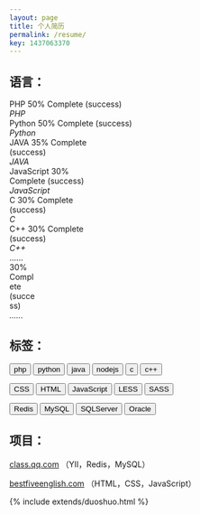 ```yaml
---
layout: page
title: 个人简历
permalink: /resume/
key: 1437063370
---
```

<div class="read">
<h2>语言：</h2>
<div class='row'>
    <div class='col-xs-8'>
        <div class='progress'>
            <div class='progress-bar progress-bar-success' role='progressbar' aria-valuenow='80' aria-valuemin='0' aria-valuemax='100' style='width: 50%'>
                <span>PHP</span>
                <span class='sr-only'>50% Complete (success)</span>
            </div>
        </div>
    </div>
    <div class='col-sm-2'>
        <em>PHP</em>
    </div>
</div>


<div class='row'>
    <div class='col-xs-8'>
        <div class='progress'>
            <div class='progress-bar progress-bar-success' role='progressbar' aria-valuenow='80' aria-valuemin='0' aria-valuemax='100' style='width: 50%'>
                <span>Python</span>
                <span class='sr-only'>50% Complete (success)</span>
            </div>
        </div>
    </div>
    <div class='col-sm-2'>
        <em>Python</em>
    </div>
</div>


<div class='row'>
    <div class='col-xs-8'>
        <div class='progress'>
            <div class='progress-bar progress-bar-success' role='progressbar' aria-valuenow='80' aria-valuemin='0' aria-valuemax='100' style='width: 35%'>
                <span>JAVA</span>
                <span class='sr-only'>35% Complete (success)</span>
            </div>
        </div>
    </div>
    <div class='col-sm-2'>
        <em>JAVA</em>
    </div>
</div>


<div class='row'>
    <div class='col-xs-8'>
        <div class='progress'>
            <div class='progress-bar progress-bar-success' role='progressbar' aria-valuenow='80' aria-valuemin='0' aria-valuemax='100' style='width: 30%'>
                <span>JavaScript</span>
                <span class='sr-only'>30% Complete (success)</span>
            </div>
        </div>
    </div>
    <div class='col-sm-2'>
        <em>JavaScript</em>
    </div>
</div>

<div class='row'>
    <div class='col-xs-8'>
        <div class='progress'>
            <div class='progress-bar progress-bar-success' role='progressbar' aria-valuenow='80' aria-valuemin='0' aria-valuemax='100' style='width: 30%'>
                <span>C</span>
                <span class='sr-only'>30% Complete (success)</span>
            </div>
        </div>
    </div>
    <div class='col-sm-2'>
        <em>C</em>
    </div>
</div>

<div class='row'>
    <div class='col-xs-8'>
        <div class='progress'>
            <div class='progress-bar progress-bar-success' role='progressbar' aria-valuenow='80' aria-valuemin='0' aria-valuemax='100' style='width: 30%'>
                <span>C++</span>
                <span class='sr-only'>30% Complete (success)</span>
            </div>
        </div>
    </div>
    <div class='col-sm-2'>
        <em>C++</em>
    </div>
</div>

<div class='row'>
    <div class='col-xs-8'>
        <div class='progress'>
            <div class='progress-bar progress-bar-success' role='progressbar' aria-valuenow='80' aria-valuemin='0' aria-valuemax='100' style='width: 10%'>
                <span>......</span>
                <span class='sr-only'>30% Complete (success)</span>
            </div>
        </div>
    </div>
    <div class='col-sm-2'>
        <em>......</em>
    </div>
</div>

<h2>标签：</h2>

<p>
    <button class='btn btn-default btn-sm'>php</button>
    <button class='btn btn-default btn-sm'>python</button>
    <button class='btn btn-default btn-xs'>java</button>
    <button class='btn btn-default btn-sm'>nodejs</button>
    <button class='btn btn-default btn-xs'>c</button>
    <button class='btn btn-default btn-xs'>c++</button>
</p>

<p>
    <button class='btn btn-default btn-sm'>CSS</button>
    <button class='btn btn-default btn-sm'>HTML</button>
    <button class='btn btn-default btn-xs'>JavaScript</button>
    <button class='btn btn-default btn-sm'>LESS</button>
    <button class='btn btn-default btn-sm'>SASS</button>
</p>

<p>
    <button class='btn btn-default btn-sm'>Redis</button>
    <button class='btn btn-default btn-sm'>MySQL</button>
    <button class='btn btn-default btn-xs'>SQLServer</button>
    <button class='btn btn-default btn-xs'>Oracle</button>
</p>

<h2>项目：</h2>
<p>
	<a href="http://class.qq.com">class.qq.com</a> <span>（YII，Redis，MySQL）</span>
</p>
<p>
	<a href="http://bestfiveenglish.com">bestfiveenglish.com</a> <span>（HTML，CSS，JavaScript）</span>
</p>

{% include extends/duoshuo.html %}
</div>
